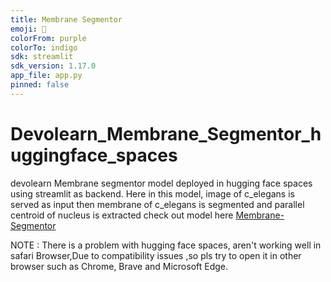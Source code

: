 ```yaml
---
title: Membrane Segmentor
emoji: 🏃
colorFrom: purple
colorTo: indigo
sdk: streamlit
sdk_version: 1.17.0
app_file: app.py
pinned: false
---
```



# Devolearn_Membrane_Segmentor_huggingface_spaces
devolearn Membrane segmentor  model deployed in hugging face spaces using streamlit as backend.
Here in this model, image of c_elegans is served as input then membrane of c_elegans is segmented and parallel centroid of nucleus is extracted 
check out model here [Membrane-Segmentor](https://huggingface.co/spaces/devoworm-group/membrane_segmentation)

NOTE : There is a problem with hugging face spaces, aren't working well in safari Browser,Due to compatibility issues ,so pls try to open it in other browser such as Chrome, Brave and  Microsoft Edge.